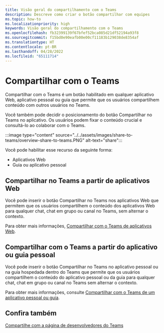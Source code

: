 ```yaml
---
title: Visão geral do compartilhamento com o Teams
description: Descreve como criar o botão compartilhar com equipes
ms.topic: how-to
ms.localizationpriority: high
keywords: Visão geral do compartilhamento com o Teams
ms.openlocfilehash: fb32399139f67bfef52bca085d21df52194a93f8
ms.sourcegitcommit: f15bd0e90eafb00e00cf11183b129038de8354af
ms.translationtype: HT
ms.contentlocale: pt-BR
ms.lasthandoff: 04/28/2022
ms.locfileid: "65111714"
---
```

# <a name="share-to-teams"></a>Compartilhar com o Teams

Compartilhar com o Teams é um botão habilitado em qualquer aplicativo Web, aplicativo pessoal ou guia que permite que os usuários compartilhem conteúdo com outros usuários no Teams.

Você também pode decidir o posicionamento do botão Compartilhar no Teams no aplicativo. Os usuários podem fixar o conteúdo crucial e consultá-lo ao colaborar com o Teams.

:::image type="content" source="../../assets/images/share-to-teams/overview-share-to-teams.PNG" alt-text="share":::

Você pode habilitar esse recurso da seguinte forma:

* Aplicativos Web
* Guia ou aplicativo pessoal

## <a name="share-to-teams-from-web-apps"></a>Compartilhar no Teams a partir de aplicativos Web

Você pode inserir o botão Compartilhar no Teams nos aplicativos Web que permitem que os usuários compartilhem o conteúdo dos aplicativos Web para qualquer chat, chat em grupo ou canal no Teams, sem alternar o contexto.

Para obter mais informações, [Compartilhar com o Teams de aplicativos Web](share-to-teams-from-web-apps.md).

## <a name="share-to-teams-from-personal-app-or-tab"></a>Compartilhar com o Teams a partir do aplicativo ou guia pessoal

Você pode inserir o botão Compartilhar no Teams no aplicativo pessoal ou na guia hospedada dentro do Teams que permite que os usuários compartilhem o conteúdo do aplicativo pessoal ou da guia para qualquer chat, chat em grupo ou canal no Teams sem alternar o contexto.

Para obter mais informações, consulte [Compartilhar com o Teams de um aplicativo pessoal ou guia](share-to-teams-from-personal-app-or-tab.md).

## <a name="see-also"></a>Confira também

[Compartilhe com a página de desenvolvedores do Teams](https://developer.microsoft.com/microsoft-teams/share-to-teams#/)
